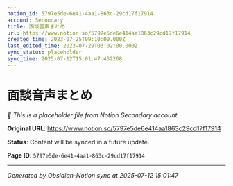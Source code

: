 ```yaml
---
notion_id: 5797e5de-6e41-4aa1-863c-29cd17f17914
account: Secondary
title: 面談音声まとめ
url: https://www.notion.so/5797e5de6e414aa1863c29cd17f17914
created_time: 2023-07-25T09:10:00.000Z
last_edited_time: 2023-07-29T03:02:00.000Z
sync_status: placeholder
sync_time: 2025-07-12T15:01:47.432268
---
```


# 面談音声まとめ

*🔄 This is a placeholder file from Notion Secondary account.*

**Original URL**: https://www.notion.so/5797e5de6e414aa1863c29cd17f17914

**Status**: Content will be synced in a future update.

**Page ID**: `5797e5de-6e41-4aa1-863c-29cd17f17914`

---

*Generated by Obsidian-Notion sync at 2025-07-12 15:01:47*
